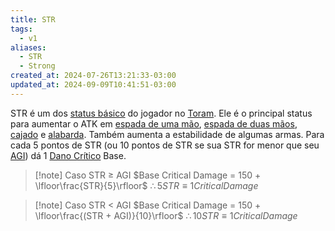 ```yaml
---
title: STR
tags:
  - v1
aliases:
  - STR
  - Strong
created_at: 2024-07-26T13:21:33-03:00
updated_at: 2024-09-09T10:41:51-03:00
---
```


STR é um dos [status básico](../26/Toram_Status_basico.md) do jogador no [Toram](../../../../atomos/2024/07/26/Toram.md). Ele é o principal status para aumentar o ATK em [espada de uma mão](../../../../ideias/2024/07/12/Toram_One_Handed_Sword.md), [espada de duas mãos](../../../../ideias/2024/07/09/Toram_Two_Handed_Sword.md), [cajado](../../../../ideias/2024/07/09/Toram_Staff.md) e [alabarda](../../../../ideias/2024/07/09/Toram_Halberd.md). Também aumenta a estabilidade de algumas armas. Para cada 5 pontos de STR (ou 10 pontos de STR se sua STR for menor que seu [AGI](../../../../ideias/2024/07/09/Toram_AGI.md)) dá 1 [Dano Crítico](../../../../ideias/2024/07/10/Toram_Dano_Critico.md) Base.

> [!note] Caso STR $\ge$ AGI
> $Base Critical Damage = 150 + \lfloor\frac{STR}{5}\rfloor$
> $\therefore 5 STR \equiv 1 Critical Damage$

> [!note] Caso STR < AGI
> $Base Critical Damage = 150 + \lfloor\frac{(STR + AGI)}{10}\rfloor$
> $\therefore 10 STR \equiv 1 Critical Damage$
  